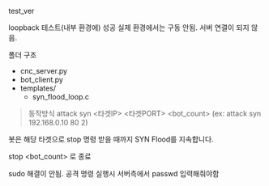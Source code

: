 test_ver 

loopback 테스트(내부 환경에) 성공 실제 환경에서는 구동 안됨. 서버 연결이 되지 않음.

폴더 구조
- cnc_server.py
- bot_client.py
- templates/
    - syn_flood_loop.c
 
> 동작방식
attack syn <타겟IP> <타겟PORT> <bot_count>
(ex: attack syn 192.168.0.10 80 2)

봇은 해당 타겟으로 stop 명령 받을 때까지 SYN Flood를 지속합니다.

stop <bot_count>  로 종료

sudo 해결이 안됨. 공격 명령 실행시 서버측에서 passwd 입력해줘야함
